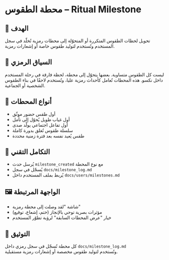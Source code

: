# محطة الطقوس – Ritual Milestone

## 🎯 الهدف
تحويل لحظات الطقوس المتكررة أو المتحوّلة إلى محطات رمزية تُخلّد في سجل المستخدم وتُستخدم لتوليد طقوس خاصة أو إشعارات رمزية.

## 🧠 السياق الرمزي
ليست كل الطقوس متساوية. بعضها يتحوّل إلى محطة، لحظة فارقة في رحلة المستخدم داخل نكسو. هذه المحطات تُعامل كأحداث رمزية عليا، وتُستخدم لاحقًا في بناء الطقوس الشخصية أو الجماعية.

## 🧪 أنواع المحطات
- أول طقس حضور موثّق
- أول غياب طويل يُحوّل إلى تأمل
- أول تفاعل اجتماعي يولّد صدى
- سلسلة طقوس تُغلق بدورة كاملة
- طقس يُعيد نفسه بعد فترة زمنية محددة

## 🔗 التكامل التقني
- يُرسل حدث `milestone_created` مع نوع المحطة
- يُسجّل في سجل `docs/milestone_log.md`
- يُربط بملف المستخدم داخل `docs/users/milestones.md`

## 🖼️ الواجهة المرتبطة
- شاشة "لقد وصلت إلى محطة رمزية"
- مؤثرات بصرية توحي بالإنجاز (ختم، إشعاع، توقيع)
- خيار "عرض المحطات السابقة" لرؤية تطوّر المستخدم

## 🧾 التوثيق
كل محطة تُسجّل في سجل رمزي داخل `docs/milestone_log.md`  
وتُستخدم لتوليد طقوس مخصصة أو إشعارات رمزية مستقبلية.
